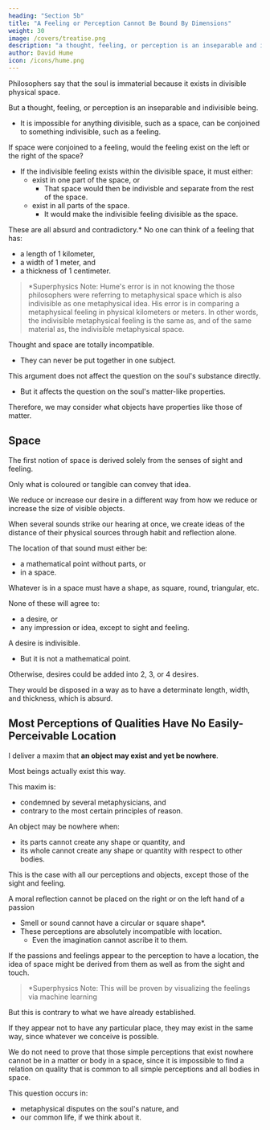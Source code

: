 ```yaml
---
heading: "Section 5b"
title: "A Feeling or Perception Cannot Be Bound By Dimensions"
weight: 30
image: /covers/treatise.png
description: "a thought, feeling, or perception is an inseparable and indivisible being."
author: David Hume
icon: /icons/hume.png
---
```




Philosophers say that the soul is immaterial because it exists in divisible physical space. 

<!-- A remarkable argument is commonly used for the soul's immateriality:
- Whatever exists in divisible space is extended consists of parts.
- Whatever consists of parts is divisible, at least in the imagination.
 -->

But a thought, feeling, or perception is an inseparable and indivisible being.
- It is impossible for anything divisible, such as a space, can be conjoined to something indivisible, such as a feeling.

If space were conjoined to a feeling, would the feeling exist on the left or the right of the space?
<!-- - If the feeling is conjoined in this space, it must exist somewhere within the dimensions of the space. -->
- If the indivisible feeling exists within the divisible space, it must either:
  - exist in one part of the space, or
    - That space would then be indivisble and separate from the rest of the space.
  - exist in all parts of the space.
	- It would make the indivisible feeling divisible as the space.

These are all absurd and contradictory.* No one can think of a feeling that has:
- a length of 1 kilometer,
- a width of 1 meter, and
- a thickness of 1 centimeter.

> *Superphysics Note: Hume's error is in not knowing the those philosophers were referring to metaphysical space which is also indivisible as one metaphysical idea. His error is in comparing a metaphysical feeling in physical kilometers or meters. In other words, the indivisible metaphysical feeling is the same as, and of the same material as, the indivisible metaphysical space.  


Thought and space are totally incompatible.
- They can never be put together in one subject.

This argument does not affect the question on the soul's substance directly.
- But it affects the question on the soul's matter-like properties.

Therefore, we may consider what objects have properties like those of matter.


## Space

The first notion of space is derived solely from the senses of sight and feeling.

Only what is coloured or tangible can convey that idea.

We reduce or increase our desire in a different way from how we reduce or increase the size of visible objects.

When several sounds strike our hearing at once, we create ideas of the distance of their physical sources through habit and reflection alone.

The location of that sound must either be:
- a mathematical point without parts, or
- in a space.

Whatever is in a space must have a shape, as square, round, triangular, etc.

None of these will agree to:
- a desire, or
- any impression or idea, except to sight and feeling.

A desire is indivisible.
- But it is not a mathematical point.

Otherwise, desires could be added into 2, 3, or 4 desires.

They would be disposed in a way as to have a determinate length, width, and thickness, which is absurd.


## Most Perceptions of Qualities Have No Easily-Perceivable Location

I deliver a maxim that **an object may exist and yet be nowhere**.

Most beings actually exist this way.

This maxim is:
- condemned by several metaphysicians, and
- contrary to the most certain principles of reason.

An object may be nowhere when:
- its parts cannot create any shape or quantity, and
- its whole cannot create any shape or quantity with respect to other bodies.

This is the case with all our perceptions and objects, except those of the sight and feeling.

A moral reflection cannot be placed on the right or on the left hand of a passion
- Smell or sound cannot have a circular or square shape*.
- These perceptions are absolutely incompatible with location.
  - Even the imagination cannot ascribe it to them.

If the passions and feelings appear to the perception to have a location, the idea of space might be derived from them as well as from the sight and touch.

> *Superphysics Note: This will be proven by visualizing the feelings via machine learning


But this is contrary to what we have already established.

If they appear not to have any particular place, they may exist in the same way, since whatever we conceive is possible.

We do not need to prove that those simple perceptions that exist nowhere cannot be in a matter or body in a space, since it is impossible to find a relation on quality that is common to all simple perceptions and all bodies in space.

This question occurs in:
- metaphysical disputes on the soul's nature, and
- our common life, if we think about it.
